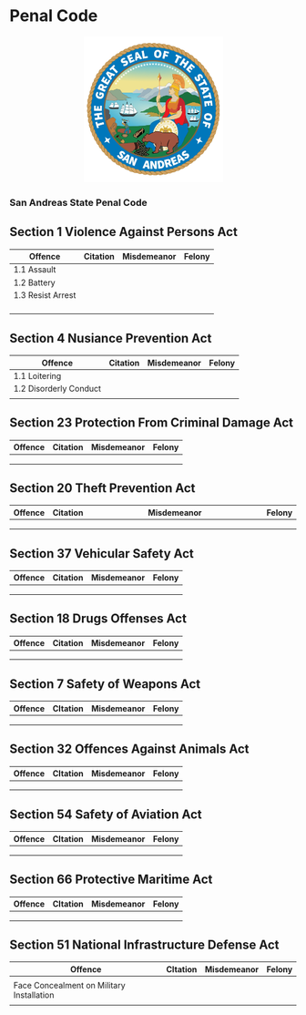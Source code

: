# Penal Code



<div align="center" data-full-width="true">

<figure><img src="../../.gitbook/assets/10728.png" alt="" width="245"><figcaption></figcaption></figure>

</div>

### San Andreas State Penal Code



## Section 1 Violence Against Persons Act

<table data-full-width="true"><thead><tr><th>Offence</th><th>Citation</th><th>Misdemeanor</th><th>Felony</th></tr></thead><tbody><tr><td>1.1 Assault</td><td></td><td></td><td></td></tr><tr><td>1.2 Battery</td><td></td><td></td><td></td></tr><tr><td>1.3 Resist Arrest</td><td></td><td></td><td></td></tr><tr><td></td><td></td><td></td><td></td></tr><tr><td></td><td></td><td></td><td></td></tr><tr><td></td><td></td><td></td><td></td></tr><tr><td></td><td></td><td></td><td></td></tr></tbody></table>

## Section 4 Nusiance Prevention Act

<table data-full-width="true"><thead><tr><th>Offence</th><th>Citation</th><th>Misdemeanor</th><th>Felony</th></tr></thead><tbody><tr><td>1.1 Loitering</td><td></td><td></td><td></td></tr><tr><td>1.2 Disorderly Conduct</td><td></td><td></td><td></td></tr><tr><td></td><td></td><td></td><td></td></tr></tbody></table>

## Section 23 Protection From Criminal Damage Act

<table data-full-width="true"><thead><tr><th>Offence</th><th>Citation</th><th>Misdemeanor</th><th>Felony</th></tr></thead><tbody><tr><td></td><td></td><td></td><td></td></tr><tr><td></td><td></td><td></td><td></td></tr><tr><td></td><td></td><td></td><td></td></tr></tbody></table>

## Section 20 Theft Prevention Act

<table data-full-width="true"><thead><tr><th>Offence</th><th>Citation</th><th width="318">Misdemeanor</th><th>Felony</th></tr></thead><tbody><tr><td></td><td></td><td></td><td></td></tr><tr><td></td><td></td><td></td><td></td></tr><tr><td></td><td></td><td></td><td></td></tr></tbody></table>

## Section 37 Vehicular Safety Act

<table data-full-width="true"><thead><tr><th>Offence</th><th>Citation</th><th>Misdemeanor</th><th>Felony</th></tr></thead><tbody><tr><td></td><td></td><td></td><td></td></tr><tr><td></td><td></td><td></td><td></td></tr><tr><td></td><td></td><td></td><td></td></tr></tbody></table>

## Section 18 Drugs Offenses Act

<table data-full-width="true"><thead><tr><th>Offence</th><th>Citation</th><th>Misdemeanor</th><th>Felony</th></tr></thead><tbody><tr><td></td><td></td><td></td><td></td></tr><tr><td></td><td></td><td></td><td></td></tr><tr><td></td><td></td><td></td><td></td></tr></tbody></table>

## Section 7 Safety of  Weapons Act

<table data-full-width="true"><thead><tr><th>Offence</th><th>CItation</th><th>Misdemeanor</th><th>Felony</th></tr></thead><tbody><tr><td></td><td></td><td></td><td></td></tr><tr><td></td><td></td><td></td><td></td></tr><tr><td></td><td></td><td></td><td></td></tr></tbody></table>

## Section 32 Offences Against Animals Act

<table data-full-width="true"><thead><tr><th>Offence</th><th>CItation</th><th>Misdemeanor</th><th>Felony</th></tr></thead><tbody><tr><td></td><td></td><td></td><td></td></tr><tr><td></td><td></td><td></td><td></td></tr><tr><td></td><td></td><td></td><td></td></tr></tbody></table>

## Section 54 Safety of Aviation Act

<table data-full-width="true"><thead><tr><th>Offence</th><th>CItation</th><th>Misdemeanor</th><th>Felony</th></tr></thead><tbody><tr><td></td><td></td><td></td><td></td></tr><tr><td></td><td></td><td></td><td></td></tr><tr><td></td><td></td><td></td><td></td></tr></tbody></table>

## Section 66 Protective Maritime Act

<table data-full-width="true"><thead><tr><th>Offence</th><th>CItation</th><th>Misdemeanor</th><th>Felony</th></tr></thead><tbody><tr><td></td><td></td><td></td><td></td></tr><tr><td></td><td></td><td></td><td></td></tr><tr><td></td><td></td><td></td><td></td></tr></tbody></table>

## Section 51 National Infrastructure Defense Act

<table data-full-width="true"><thead><tr><th>Offence</th><th>CItation</th><th>Misdemeanor</th><th>Felony</th></tr></thead><tbody><tr><td></td><td></td><td></td><td></td></tr><tr><td>Face Concealment on Military Installation </td><td></td><td></td><td></td></tr><tr><td></td><td></td><td></td><td></td></tr></tbody></table>
